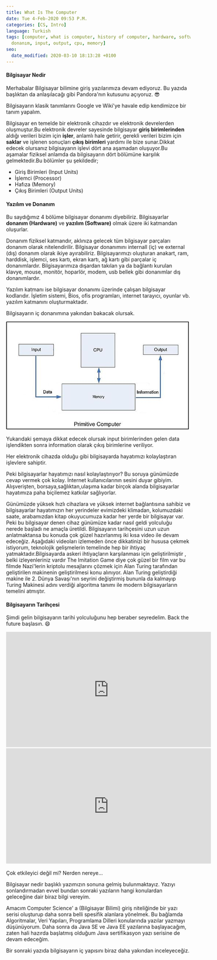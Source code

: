 ```yaml
---
title: What Is The Computer
date: Tue 4-Feb-2020 09:53 P.M.
categories: [CS, Intro]
language: Turkish
tags: [computer, what is computer, history of computer, hardware, software, yazılım,
  donanım, input, output, cpu, memory]
seo:
  date_modified: 2020-03-10 18:13:28 +0100
---
```


#### Bilgisayar Nedir

Merhabalar Bilgisayar bilimine giriş yazılarımıza devam ediyoruz. Bu yazıda başlıktan da anlaşılacağı gibi Pandora'nın kutusunu açıyoruz. :sunglasses:

Bilgisayarın klasik tanımlarını Google ve Wiki'ye havale edip kendimizce bir tanım yapalım.

Bilgisayar en temelde bir elektronik cihazdır ve elektronik devrelerden oluşmuştur.Bu elektronik devreler sayesinde bilgisayar **giriş birimlerinden** aldığı verileri bizim için **işler**, anlamlı hale getirir, gerekli verileri bizim için **saklar** ve işlenen sonuçları **çıkış birimleri** yardımı ile bize sunar.Dikkat edecek olursanız bilgisayarın işlevi dört ana aşamadan oluşuyor.Bu aşamalar fiziksel anlamda da bilgisayarın dört bölümüne karşılık gelmektedir.Bu bölümler şu şekildedir;


* Giriş Birimleri (Input Units)
* İşlemci (Processor)
* Hafıza (Memory)
* Çıkış Birimleri (Output Units)

#### Yazılım ve Donanım

Bu saydığımız 4 bölüme bilgisayar donanımı diyebiliriz. Bilgisayarlar **donanım (Hardware)** ve **yazılım (Software)** olmak üzere iki katmandan oluşurlar.

Donanım fiziksel katmandır, aklınıza gelecek tüm bilgisayar parçaları donanım olarak nitelendirilir. Bilgisayar donanımını internall (iç) ve external (dış) donanım olarak ikiye ayırabiliriz. Bilgisayarımızı oluşturan anakart, ram, harddisk, işlemci, ses kartı, ekran kartı, ağ kartı gibi parçalar iç donanımlardır. Bilgisayarımıza dışardan takılan ya da bağlantı kurulan klavye, mouse, monitör, hoparlör, modem, usb bellek gibi donanımlar dış donanımlardır.

Yazılım katmanı ise bilgisayar donanımı üzerinde çalışan bilgisayar kodlarıdır. İşletim sistemi, Bios, ofis programları, internet tarayıcı, oyunlar vb. yazılım katmanını oluşturmaktadır.

Bilgisayarın iç donanımına yakından bakacak olursak.

![Image of comp-org](/assets/img/posts/comp-org.jpg)

Yukarıdaki şemaya dikkat edecek olursak input birimlerinden gelen data işlendikten sonra information olarak çıkış birimlerine veriliyor.

Her elektronik cihazda olduğu gibi bilgisayarda hayatımızı kolaylaştıran işlevlere sahiptir.

Peki bilgisayarlar hayatımızı nasıl kolaylaştırıyor? Bu soruya günümüzde cevap vermek çok kolay. İnternet kullanıcılarının sesini duyar gibiyim. Alışverişten, borsaya,sağlıktan,ulaşıma kadar birçok alanda bilgisayarlar hayatımıza paha biçilemez katkılar sağlıyorlar.

Günümüzde yüksek hızlı cihazlara ve yüksek internet bağlantısına sahibiz ve bilgisayarlar hayatımızın her yerindeler evimizdeki klimadan, kolumuzdaki saate, arabamızdan kitap okuyucumuza kadar her yerde bir bilgisayar var. Peki bu bilgisayar denen cihaz günümüze kadar nasıl geldi yolculuğu nerede başladı ne amaçla üretildi. Bilgisayarın tarihçesini uzun uzun anlatmaktansa bu konuda çok güzel hazırlanmış iki kısa video ile devam edeceğiz. Aşağıdaki videoları izlemeden önce dikkatinizi bir hususa çekmek istiyorum, teknolojik gelişmelerin temelinde hep bir ihtiyaç yatmaktadır.Bilgisayarda askeri ihtiyaçların karşılanması için geliştirilmiştir , belki izleyenleriniz vardır The Imitation Game diye çok güzel bir film var bu filmde Nazi'lerin kriptolu mesajlarını çözmek için Alan Turing tarafından geliştirilen makinenin geliştirilmesi konu alınıyor. Alan Turing geliştirdiği makine ile 2. Dünya Savaşı'nın seyrini değiştirmiş bununla da kalmayıp Turing Makinesi adını verdiği algoritma tanımı ile modern bilgisayarların temelini atmıştır.

#### Bilgisayarın Tarihçesi

Şimdi gelin bilgisayarın tarihi yolculuğunu hep beraber seyredelim. Back the future başlasın. :smile:


<iframe width="560" height="315" src="https://www.youtube.com/embed/pBiVyEfZVUU" frameborder="0" allow="accelerometer; autoplay; encrypted-media; gyroscope; picture-in-picture" allowfullscreen></iframe>


<iframe width="560" height="315" src="https://www.youtube.com/embed/HRi1BHjID3o" frameborder="0" allow="accelerometer; autoplay; encrypted-media; gyroscope; picture-in-picture" allowfullscreen></iframe>

Çok etkileyici değil mi? Nerden nereye...

Bilgisayar nedir başlıklı yazımızın sonuna gelmiş bulunmaktayız. Yazıyı sonlandırmadan evvel bundan sonraki yazıların hangi konulardan geleceğine dair biraz bilgi vereyim.

Amacım Computer Science' a (Bilgisayar Bilimi) giriş niteliğinde bir yazı serisi oluşturup daha sonra belli spesifik alanlara yönelmek. Bu bağlamda Algoritmalar, Veri Yapıları, Programlama Dilleri konularında yazılar yazmayı düşünüyorum. Daha sonra da Java SE ve Java EE yazılarına başlayacağım, zaten hali hazırda başlatmış olduğum Java sertifikasyon yazı serisine de devam edeceğim.

Bir sonraki yazıda bilgisayarın iç yapısını biraz daha yakından inceleyeceğiz.

